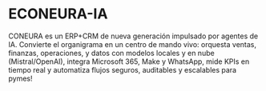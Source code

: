 # ECONEURA-IA
CONEURA es un ERP+CRM de nueva generación impulsado por agentes de IA. Convierte el organigrama en un centro de mando vivo: orquesta ventas, finanzas, operaciones, y datos con modelos locales y en nube (Mistral/OpenAI), integra Microsoft 365, Make y WhatsApp, mide KPIs en tiempo real y automatiza flujos seguros, auditables y escalables para pymes!
